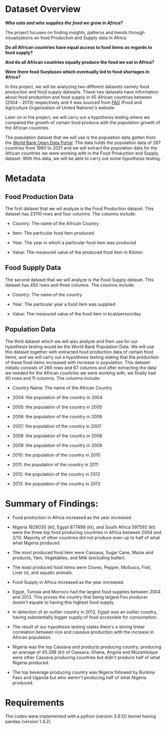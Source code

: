 # Dataset Overview
 
___Who eats and who supplies the food we grow in Africa?___
 
The project focuses on finding insights, patterns and trends through visualizations on food Production and Supply data in Africa.
 
**Do all African countries have equal access to food items as regards to food supply?**

**And do all African countries equally produce the food we eat in Africa?**

**Were there food Surpluses which eventually led to food shortages in Africa?**
 
In this project, we will be analyzing two different datasets namely food production and food supply datasets. These two datasets have information about food production and food supply in 45 African countries between (2004 - 2013) respectively and it was sourced from [FAO](https://www.fao.org/faostat/en/#data) (Food and Agriculture Organization of United Nations)'s website.
 
Later on in the project, we will carry out a hypothesis testing where we compared the growth of certain food produce with the population growth of the African countries.
 
The population dataset that we will use is the population data gotten from the [World Bank Open Data Portal](https://data.worldbank.org/indicator/SP.POP.TOTL). The data holds the population data of 267 countries from 1960 to 2021 and we will extract the population data for the African countries we were working with in the Food Production and Supply dataset. With this data, we will be able to carry out some hypothesis testing.
 
# Metadata
 
## Food Production Data
 
The first dataset that we wil analyze is the Food Production dataset. This dataset has 23110 rows and four columns. The columns include:
 
 - Country: The name of the African Country
 
 - Item: The particular food item produced
 
 - Year: The year in which a particular food item was produced
 
 - Value: The measured value of the produced food item in Kiloton
 
## Food Supply Data
 
The second dataset that we will analyze is the Food Supply dataset. This dataset has 450 rows and three columns. The columns include:
 
 - Country: The name of the country
 
 - Year: The particular year a food item was supplied
 
 - Value: The measured value of the food item in kcal/person/day
 
## Population Data
 
The third dataset which we will also analyze and then use for our hypothesis testing would be the World Bank Population Data. We will use this dataset together with extracted food production data of certain food items, and we will carry out a hypothesis testing stating that the production of these food items increased with increase in population. This dataset initially consists of 266 rows and 67 columns and after extracting the data we needed for the African countries we were working with, we finally had 40 rows and 11 columns. The columns include:
 
 - Country Name: The name of the African Country
 
 - 2004: the population of the country in 2004
 
 - 2005: the population of the country in 2005
 
 - 2006: the population of the country in 2006
 
 - 2007: the population of the country in 2007
 
 - 2008: the population of the country in 2008
 
 - 2009: the population of the country in 2009
 
 - 2010: the population of the country in 2010
 
 - 2011: the population of the country in 2011
 
 - 2012: the population of the country in 2012
 
 - 2013: the population of the country in 2013
 
# Summary of Findings:
 
 - Food production in Africa increased as the year increased.
  
 - Nigeria 1628030 (kt), Egypt 877498 (kt), and South Africa 597592 (kt) were the three top food producing countries in Africa between 2004 and 2/13. Majority of other countries did not produce even up to half of what what Nigeria produced.
 
  - The most produced food item were Cassava, Sugar Cane, Maize and products, Yam, Vegetables, and Milk (excluding butter).
 
 - The least produced food items were Cloves, Pepper, Molluscs, Fish, Liver oil, and aquatic animals.
 
 - Food Supply in Africa increased as the year increased.
 
 - Egypt, Tunisia and Morroco had the largest food supplies between 2004 and 2013. This proves the country that being largest Foo producer doesn't equate to having this highest food supply.
 
 - In detection of an outlier country in 2012, Egypt was an outlier country, having substantially bigger supply of food accessible for consumption.
 
 - The result of our hypothesis testing states there's a strong linear correlation between rice and cassava production with the increase in African population.
 
 - Nigeria was the top Cassava and products producing country, producing an average of 45.288 (kt) of Cassava. Ghana, Angola and Mozambique were other Cassava producing countries but didn't produce half of what Nigeria produced.
 
 - The top beverage producing country was Nigeria followed by Burkina Faso and Uganda but who weren't producing half of what Nigeria produced.
 
# Requirements
 
The codes were implemented with a python (version 3.9.12) kernel having pandas (version 1.4.2).
